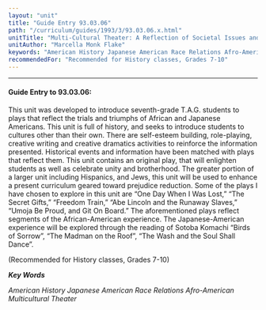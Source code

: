 ```yaml
---
layout: "unit"
title: "Guide Entry 93.03.06"
path: "/curriculum/guides/1993/3/93.03.06.x.html"
unitTitle: "Multi-Cultural Theater: A Reflection of Societal Issues and Ills"
unitAuthor: "Marcella Monk Flake"
keywords: "American History Japanese American Race Relations Afro-American Multicultural Theater"
recommendedFor: "Recommended for History classes, Grades 7-10"
---
```

<body>
<hr/>
<h4>
Guide Entry to 93.03.06:
</h4>
This unit was developed to introduce seventh-grade T.A.G. students to plays that reflect the trials and triumphs of African and Japanese Americans. This unit is full of history, and seeks to introduce students to cultures other than their own. There are self-esteem building, role-playing, creative writing and creative dramatics activities to reinforce the information presented. Historical events and information have been matched with plays that reflect them. This unit contains an original play, that will enlighten students as well as celebrate unity and brotherhood. The greater portion of a larger unit including Hispanics, and Jews, this unit will be used to enhance a present curriculum geared toward prejudice reduction. Some of the plays I have chosen to explore in this unit are “One Day When I Was Lost,” “The Secret Gifts,” “Freedom Train,” “Abe Lincoln and the Runaway Slaves,” “Umoja Be Proud, and Git On Board.” The aforementioned plays reflect segments of the African-American experience. The Japanese-American experience will be explored through the reading of Sotoba Komachi “Birds of Sorrow”, “The Madman on the Roof”, “The Wash and the Soul Shall Dance”.
<p>
(Recommended for History classes, Grades 7-10)
</p>
<p>
<b>
<i>
Key Words
</i>
</b>
<br/>
</p>
<p>
<i>
American History Japanese American Race Relations Afro-American Multicultural Theater
</i>
</p>
</body>